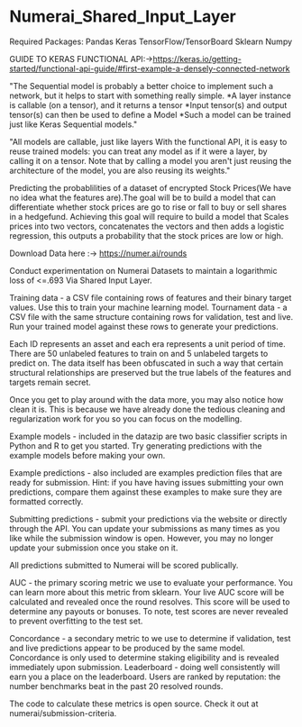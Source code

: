 # Numerai_Shared_Input_Layer
Required Packages:
Pandas
Keras
TensorFlow/TensorBoard
Sklearn
Numpy

GUIDE TO KERAS FUNCTIONAL API:->https://keras.io/getting-started/functional-api-guide/#first-example-a-densely-connected-network

"The Sequential model is probably a better choice to implement such a network, but it helps to start with something really simple.
*A layer instance is callable (on a tensor), and it returns a tensor
*Input tensor(s) and output tensor(s) can then be used to define a Model
*Such a model can be trained just like Keras Sequential models."

"All models are callable, just like layers
With the functional API, it is easy to reuse trained models: you can treat any model as if it were a layer, by calling it on a tensor. Note that by calling a model you aren't just reusing the architecture of the model, you are also reusing its weights."

Predicting the probablilities of a dataset of encrypted Stock Prices(We have no idea what the features are).The goal will be to build a model that can differentiate whether stock prices are go to rise or fall to buy or sell shares in a hedgefund. 
Achieving this goal will require to  build a model that Scales prices into two vectors, concatenates the vectors and then adds a logistic regression, this outputs a probability that the stock prices are low or high.


Download Data here :-> https://numer.ai/rounds

Conduct experimentation on Numerai Datasets to maintain a logarithmic loss of &lt;=.693 Via Shared Input Layer.

Training data - a CSV file containing rows of features and their binary target values. Use this to train your machine learning model.
Tournament data - a CSV file with the same structure containing rows for validation, test and live. Run your trained model against these rows to generate your predictions.


Each ID represents an asset and each era represents a unit period of time. There are 50 unlabeled features to train on and 5 unlabeled targets to predict on. The data itself has been obfuscated in such a way that certain structural relationships are preserved but the true labels of the features and targets remain secret.

Once you get to play around with the data more, you may also notice how clean it is. This is because we have already done the tedious cleaning and regularization work for you so you can focus on the modelling.

Example models - included in the datazip are two basic classifier scripts in Python and R to get you started. Try generating predictions with the example models before making your own.

Example predictions - also included are examples prediction files that are ready for submission. Hint: if you have having issues submitting your own predictions, compare them against these examples to make sure they are formatted correctly.

Submitting predictions - submit your predictions via the website or directly through the API. You can update your submissions as many times as you like while the submission window is open. However, you may no longer update your submission once you stake on it.

All predictions submitted to Numerai will be scored publically.

AUC - the primary scoring metric we use to evaluate your performance. You can learn more about this metric from sklearn.
Your live AUC score will be calculated and revealed once the round resolves. This score will be used to determine any payouts or bonuses. To note, test scores are never revealed to prevent overfitting to the test set.

Concordance - a secondary metric to we use to determine if validation, test and live predictions appear to be produced by the same model. Concordance is only used to determine staking eligibility and is revealed immediately upon submission.
Leaderboard - doing well consistently will earn you a place on the leaderboard. Users are ranked by reputation: the number benchmarks beat in the past 20 resolved rounds.

The code to calculate these metrics is open source. Check it out at numerai/submission-criteria.
